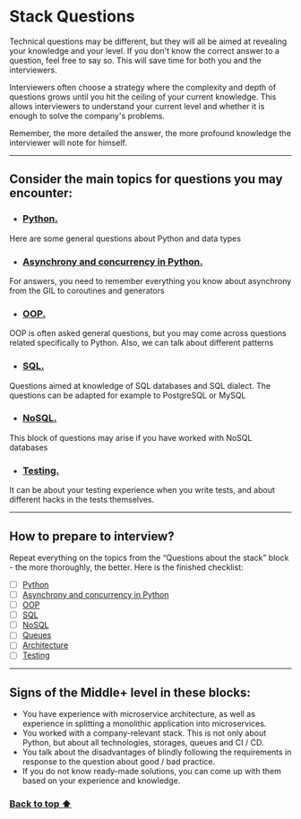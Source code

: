 # Stack Questions
Technical questions may be different, but they will all be aimed at revealing your knowledge and your level. If you don't know the correct answer to a question, feel free to say so. This will save time for both you and the interviewers.

Interviewers often choose a strategy where the complexity and depth of questions grows until you hit the ceiling of your current knowledge. This allows interviewers to understand your current level and whether it is enough to solve the company's problems.

Remember, the more detailed the answer, the more profound knowledge the interviewer will note for himself.

---
## Consider the main topics for questions you may encounter:
- ### [Python.](/Python_General.md) 
Here are some general questions about Python and data types
- ### [Asynchrony and concurrency in Python.](Asynchrony_and_Concurrency_Python.md) 
For answers, you need to remember everything you know about asynchrony from the GIL to coroutines and generators
- ### [OOP.](OOP.md)
OOP is often asked general questions, but you may come across questions related specifically to Python. Also, we can talk about different patterns
- ### [SQL.](SQL.md)
Questions aimed at knowledge of SQL databases and SQL dialect. The questions can be adapted for example to PostgreSQL or MySQL
- ### [NoSQL.](NoSQL.md)
This block of questions may arise if you have worked with NoSQL databases
- ### [Testing.](Testing.md)
It can be about your testing experience when you write tests, and about different hacks in the tests themselves.

---
## How to prepare to interview?
Repeat everything on the topics from the “Questions about the stack” block - the more thoroughly, the better. Here is the finished checklist:
- [ ] [Python](/Python_General.md)
- [ ] [Asynchrony and concurrency in Python](Asynchrony_and_Concurrency_Python.md) 
- [ ] [OOP](OOP.md)
- [ ] [SQL](SQL.md)
- [ ] [NoSQL](NoSQL.md)
- [ ] [Queues](Queues.md)
- [ ] [Architecture](Architecture.md)
- [ ] [Testing](Testing.md)

---
## Signs of the Middle+ level in these blocks:
- You have experience with microservice architecture, as well as experience in splitting a monolithic application into microservices.
- You worked with a company-relevant stack. This is not only about Python, but about all technologies, storages, queues and CI / CD.
- You talk about the disadvantages of blindly following the requirements in response to the question about good / bad practice.
- If you do not know ready-made solutions, you can come up with them based on your experience and knowledge.
 
### <a href="#top"> Back to top ⬆️</a>

